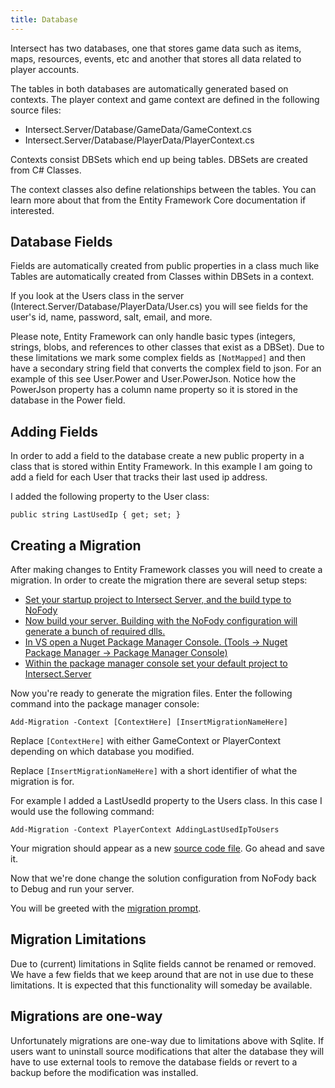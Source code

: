 ```yaml
---
title: Database
---
```



Intersect has two databases, one that stores game data such as items, maps, resources, events, etc and another that stores all data related to player accounts.

The tables in both databases are automatically generated based on contexts. The player context and game context are defined in the following source files:
 - Intersect.Server/Database/GameData/GameContext.cs
 - Intersect.Server/Database/PlayerData/PlayerContext.cs

Contexts consist DBSets which end up being tables. DBSets are created from C# Classes.

The context classes also define relationships between the tables. You can learn more about that from the Entity Framework Core documentation if interested.


## Database Fields

Fields are automatically created from public properties in a class much like Tables are automatically created from Classes within DBSets in a context.

If you look at the Users class in the server (Interect.Server/Database/PlayerData/User.cs) you will see fields for the user's id, name, password, salt, email, and more.

Please note, Entity Framework can only handle basic types (integers, strings, blobs, and references to other classes that exist as a DBSet). Due to these limitations we mark some complex fields as `[NotMapped]` and then have a secondary string field that converts the complex field to json. For an example of this see User.Power and User.PowerJson. Notice how the PowerJson property has a column name property so it is stored in the database in the Power field.


## Adding Fields

In order to add a field to the database create a new public property in a class that is stored within Entity Framework. In this example I am going to add a field for each User that tracks their last used ip address.

I added the following property to the User class:
```
public string LastUsedIp { get; set; }
```

## Creating a Migration

After making changes to Entity Framework classes you will need to create a migration. In order to create the migration there are several setup steps:

- [Set your startup project to Intersect Server, and the build type to NoFody](https://www.ascensiongamedev.com/resources/filehost/13a8de43d24b7595cacb37c5c99c65f1.png)
- [Now build your server. Building with the NoFody configuration will generate a bunch of required dlls.](https://www.ascensiongamedev.com/resources/filehost/73271e21395e697efb06cf7d28f0f14d.png)
- [In VS open a Nuget Package Manager Console. (Tools -> Nuget Package Manager -> Package Manager Console)](https://www.ascensiongamedev.com/resources/filehost/c51298fbaf5e35a654b43c915ab5375f.png)
- [Within the package manager console set your default project to Intersect.Server](https://www.ascensiongamedev.com/resources/filehost/2eea276e85b6258c5b844f392acdfd15.png)

Now you're ready to generate the migration files. Enter the following command into the package manager console:
```
Add-Migration -Context [ContextHere] [InsertMigrationNameHere]
```

Replace `[ContextHere]` with either GameContext or PlayerContext depending on which database you modified.

Replace `[InsertMigrationNameHere]` with a short identifier of what the migration is for.

For example I added a LastUsedId property to the Users class. In this case I would use the following command:
```
Add-Migration -Context PlayerContext AddingLastUsedIpToUsers
```

Your migration should appear as a new [source code file](https://www.ascensiongamedev.com/resources/filehost/500983d59ef1b372947c3c2e9ff5aa47.png). Go ahead and save it.

Now that we're done change the solution configuration from NoFody back to Debug and run your server.

You will be greeted with the [migration prompt](https://www.ascensiongamedev.com/resources/filehost/a0eca1c08ed9ad5b5324ef4502cded49.png).


## Migration Limitations

Due to (current) limitations in Sqlite fields cannot be renamed or removed. We have a few fields that we keep around that are not in use due to these limitations. It is expected that this functionality will someday be available.


## Migrations are one-way

Unfortunately migrations are one-way due to limitations above with Sqlite. If users want to uninstall source modifications that alter the database they will have to use external tools to remove the database fields or revert to a backup before the modification was installed.





